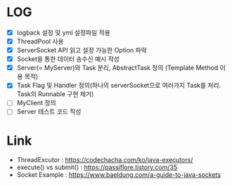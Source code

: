 # LOG
- [x] logback 설정 및 yml 설정파일 적용
- [x] ThreadPool 사용
- [x] ServerSocket API 읽고 설정 가능한 Option 파악
- [x] Socket을 통한 데이터 송수신 예시 작성
- [x] Server(= MyServer)와 Task 분리, AbstractTask 정의 (Template Method 이용 목적)
- [x] Task Flag 및 Handler 정의(하나의 serverSocket으로 여러가지 Task를 처리. Task의 Runnable 구현 제거)
- [ ] MyClient 정의 
- [ ] Server 테스트 코드 작성 

# Link 
- ThreadExcutor : https://codechacha.com/ko/java-executors/
- execute() vs submit() : https://passiflore.tistory.com/35
- Socket Example : https://www.baeldung.com/a-guide-to-java-sockets